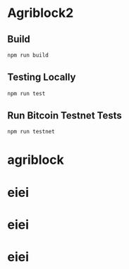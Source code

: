 # Agriblock2

## Build

```sh
npm run build
```

## Testing Locally

```sh
npm run test
```

## Run Bitcoin Testnet Tests

```sh
npm run testnet
```
# agriblock
# eiei
# eiei
# eiei
